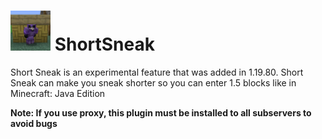 # <img height="64" src="https://github.com/DavyCraft648/ShortSneak/blob/master/icon.png" width="64"/> ShortSneak

Short Sneak is an experimental feature that was added in 1.19.80. Short Sneak can make you sneak shorter so you can
enter 1.5 blocks like in Minecraft: Java Edition

**Note: If you use proxy, this plugin must be installed to all subservers to avoid bugs**
